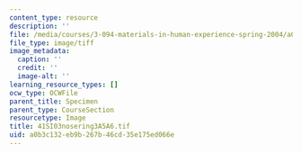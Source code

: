 ```yaml
---
content_type: resource
description: ''
file: /media/courses/3-094-materials-in-human-experience-spring-2004/a0b3c132eb9b267b46cd35e175ed066e_41SI03nosering3A5A6.tif
file_type: image/tiff
image_metadata:
  caption: ''
  credit: ''
  image-alt: ''
learning_resource_types: []
ocw_type: OCWFile
parent_title: Specimen
parent_type: CourseSection
resourcetype: Image
title: 41SI03nosering3A5A6.tif
uid: a0b3c132-eb9b-267b-46cd-35e175ed066e
---
```

